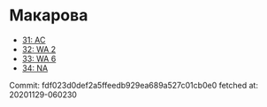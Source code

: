 # Макарова
- [31: AC](31.md)
- [32: WA 2](32.md)
- [33: WA 6](33.md)
- [34: NA](34.md)

Commit: fdf023d0def2a5ffeedb929ea689a527c01cb0e0
 fetched at: 20201129-060230
